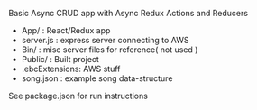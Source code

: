 Basic Async CRUD app with Async Redux Actions and Reducers

 * App/ : React/Redux app
 * server.js : express server connecting to AWS
 * Bin/ : misc server files for reference( not used )
 * Public/ : Built project
 * .ebcExtensions: AWS stuff
 * song.json : example song data-structure

See package.json for run instructions
